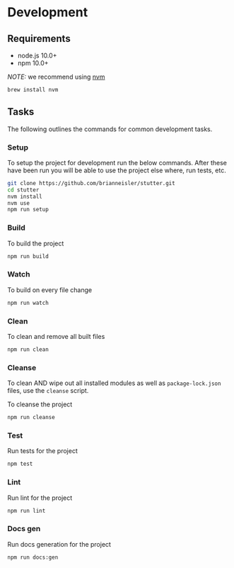 # Development

## Requirements

* node.js 10.0+
* npm 10.0+

_NOTE:_ we recommend using [nvm](https://github.com/creationix/nvm)

```sh
brew install nvm
```

## Tasks
The following outlines the commands for common development tasks.

### Setup

To setup the project for development run the below commands. After these have been run you will be able to use the project else where, run tests, etc.

```sh
git clone https://github.com/brianneisler/stutter.git
cd stutter
nvm install
nvm use
npm run setup
```

### Build

To build the project

```sh
npm run build
```


### Watch

To build on every file change

```sh
npm run watch
```


### Clean

To clean and remove all built files

```sh
npm run clean
```


### Cleanse

To clean AND wipe out all installed modules as well as `package-lock.json` files, use the `cleanse` script.

To cleanse the project

```sh
npm run cleanse
```


### Test

Run tests for the project

```sh
npm test
```


### Lint

Run lint for the project

```sh
npm run lint
```

### Docs gen

Run docs generation for the project

```sh
npm run docs:gen
```
